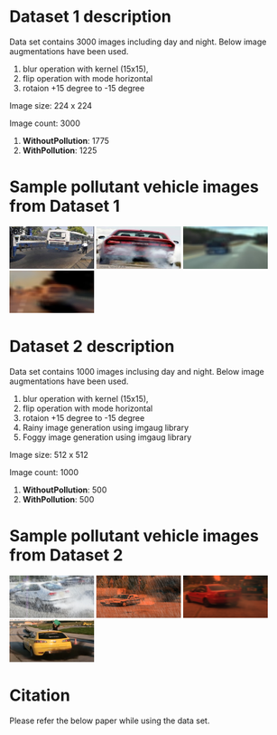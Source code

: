 # Dataset 1 description
Data set contains 3000 images including day and night.
Below image augmentations have been used.
1. blur operation with kernel (15x15), 
2. flip operation with mode horizontal
3. rotaion  +15 degree to -15 degree

Image size: 224 x 224

Image count: 3000
1. **WithoutPollution**: 	1775 
2. **WithPollution**: 	    1225

# Sample pollutant vehicle images from Dataset 1
<img width="150" height="75" src="samples/sample_1_1.jpg"/> <img width="150" height="75" src="samples/sample_1_2.jpg"/> <img width="150" height="75" src="samples/sample_1_3.jpg"/> <img width="150" height="75" src="samples/sample_1_4.jpg"/>

# Dataset 2 description
Data set contains 1000 images inclusing day and night.
Below image augmentations have been used.
1. blur operation with kernel (15x15), 
2. flip operation with mode horizontal
3. rotaion  +15 degree to -15 degree
4. Rainy image generation using imgaug library
5. Foggy image generation using imgaug library

Image size: 512 x 512


Image count: 1000
1. **WithoutPollution**: 	500 
2. **WithPollution**: 	    500
	
	
# Sample pollutant vehicle images from Dataset 2
<img width="150" height="75" src="samples/sample_2_1.png"/> <img width="150" height="75" src="samples/sample_2_2.png"/> <img width="150" height="75" src="samples/sample_2_3.png"/> <img width="150" height="75" src="samples/sample_2_4.png"/>
	
	
# Citation
Please refer the below paper while using the data set.
